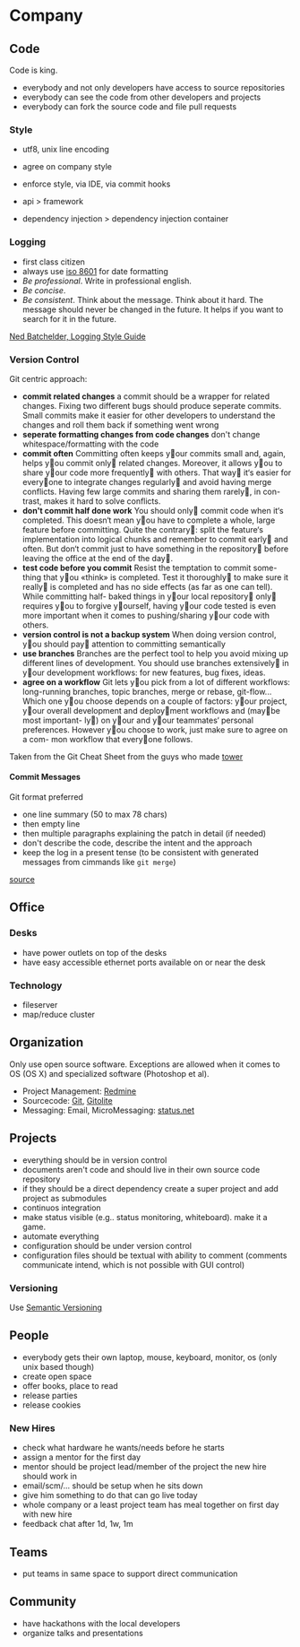 # Company #

## Code ##

Code is king. 

- everybody and not only developers have access to source repositories
- everybody can see the code from other developers and projects
- everybody can fork the source code and file pull requests

### Style ###

- utf8, unix line encoding
- agree on company style
- enforce style, via IDE, via commit hooks

- api > framework
- dependency injection > dependency injection container

### Logging ###

- first class citizen
- always use [iso 8601](http://en.wikipedia.org/wiki/ISO_8601) for date formatting
- *Be professional*. Write in professional english.
- *Be concise*.
- *Be consistent*. Think about the message. Think about it hard. The message should never be changed in the future. It helps if you want to search for it in the future. 

[Ned Batchelder, Logging Style Guide](http://nedbatchelder.com/text/log-style-guide.html)

### Version Control ###

Git centric approach:

- **commit related changes** a commit should be a wrapper for related changes. Fixing two different bugs should produce  seperate commits. Small commits make it easier for other developers to understand the changes and roll them back if something went wrong
- **seperate formatting changes from code changes** don't change whitespace/formatting with the code
- **commit often** Committing often keeps your commits small and, again, helps you commit only related changes. Moreover, it allows you to share your code more frequently with others. That way it‘s easier for everyone to integrate changes regularly and avoid having merge conflicts. Having few large commits and sharing them rarely, in con- trast, makes it hard to solve conflicts.
- **don't commit half done work** You should only commit code when it‘s completed. This doesn‘t mean you have to complete a whole, large feature before committing. Quite the contrary: split the feature‘s implementation into logical chunks and remember to commit early and often. But don‘t commit just to have something in the repository before leaving the office at the end of the day.
- **test code before you commit** Resist the temptation to commit some- thing that you «think» is completed. Test it thoroughly to make sure it really is completed and has no side effects (as far as one can tell). While committing half- baked things in your local repository only requires you to forgive yourself, having your code tested is even more important when it comes to pushing/sharing your code with others.
- **version control is not a backup system** When doing version control, you should pay attention to committing semantically
- **use branches** Branches are the perfect tool to help you avoid mixing up different lines of development. You should use branches extensively in your development workflows: for new features, bug fixes, ideas.
- **agree on a workflow** Git lets you pick from a lot of different workflows: long-running branches, topic branches, merge or rebase, git-flow... Which one you choose depends on a couple of factors: your project, your overall development and deployment workflows and (maybe most important- ly) on your and your teammates‘ personal preferences. However you choose to work, just make sure to agree on a com- mon workflow that everyone follows. 

Taken from the Git Cheat Sheet from the guys who made [tower](http://www.git-tower.de)

#### Commit Messages ####

Git format preferred

- one line summary (50 to max 78 chars)
- then empty line
- then multiple paragraphs explaining the patch in detail (if needed)
- don't describe the code, describe the intent and the approach
- keep the log in a present tense (to be consistent with generated messages from cimmands like `git merge`)

[source](http://who-t.blogspot.com/2009/12/on-commit-messages.html)

## Office ##

### Desks ###

- have power outlets on top of the desks
- have easy accessible ethernet ports available on or near the desk

### Technology ###

- fileserver
- map/reduce cluster

## Organization ##

Only use open source software. Exceptions are allowed when it comes to OS (OS X) and specialized software (Photoshop et al). 

- Project Management: [Redmine](http://www.redmine.org/)
- Sourcecode: [Git](http://git-scm.com/), [Gitolite](https://github.com/sitaramc/gitolite)
- Messaging: Email, MicroMessaging: [status.net](http://status.net/)

## Projects ##

- everything should be in version control
- documents aren't code and should live in their own source code repository 
- if they should be a direct dependency create a super project and add project as submodules
- continuos integration
- make status visible (e.g.. status monitoring, whiteboard). make it a game.
- automate everything
- configuration should be under version control
- configuration files should be textual with ability to comment (comments communicate intend, which is not possible with GUI control)

### Versioning ###

Use [Semantic Versioning](http://semver.org/)

## People ##

- everybody gets their own laptop, mouse, keyboard, monitor, os (only unix based though)
- create open space
- offer books, place to read
- release parties
- release cookies

### New Hires ###

- check what hardware he wants/needs before he starts 
- assign a mentor for the first day 
- mentor should be project lead/member of the project the new hire should work in
- email/scm/... should be setup when he sits down
- give him something to do that can go live today
- whole company or a least project team has meal together on first day with new hire
- feedback chat after 1d, 1w, 1m

## Teams ##

- put teams in same space to support direct communication

## Community ##

- have hackathons with the local developers
- organize talks and presentations
